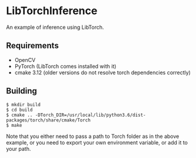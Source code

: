 # LibTorchInference
An example of inference using LibTorch.


## Requirements
* OpenCV
* PyTorch (LibTorch comes installed with it)
* cmake 3.12 (older versions do not resolve torch dependencies correctly)

## Building
```
$ mkdir build
$ cd build
$ cmake .. -DTorch_DIR=/usr/local/lib/python3.6/dist-packages/torch/share/cmake/Torch
$ make
```
Note that you either need to pass a path to Torch folder as in the above example, or you need to export your own environment variable, or add it to your path.
